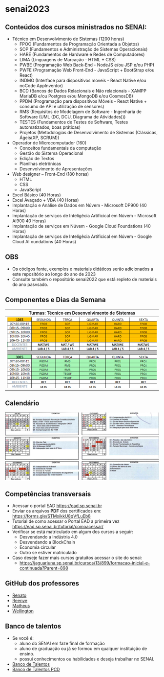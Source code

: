 # senai2023
## Conteúdos dos cursos ministrados no SENAI:
- Técnico em Desenvolvimento de Sistemas (1200 horas)
	- FPOO (Fundamentos de Programação Orientada a Objetos)
	- SOP (Fundamentos e Administração de Sistemas Operacionais)
	- HARE (Fundamentos de Hardware e Redes de Computadores)
	- LIMA (Linguagens de Marcação - HTML + CSS)
	- PWBE (Programação Web Back-End - NodeJS e/ou JSP e/ou PHP)
	- PWFE (Programação Web Front-End - JavaScript + BootStrap e/ou React)
	- INDMO (Interface para dispositivos moveis - React Native e/ou noCode AppInventor)
	- BCD (Bancos de Dados Relacionais e Não relacionais - XAMPP MariaDB e/ou Postgres e/ou MongoDB e/ou CosmosDB)
	- PPDM (Programação para dispositivos Móveis - React Native + consumo de API e utilização de sensores)
	- RMS (Requisitos de Modelagem de Software - Ingenharia de Software (UML (DC, DCU, Diagrama de Atividades)))
	- TESTES (Fundamentos de Testes de Software, Testes automatizados, boas práticas)
	- Projetos (Metodologias de Desenvolvimento de Sistemas (Clássicas, Ágeis(XP, SCRUM))
- Operador de Microcomputador (160)
	- Conceitos fundamentais da computação
	- Gestão do Sistema Operacional
	- Edição de Textos
	- Planilhas eletrônicas
	- Desenvolvimento de Apresentações
- Web designer – Front-End (180 horas)
	- HTML
	- CSS
	- JavaScript
- Excel Básico (40 Horas)
- Excel Avaçado + VBA (40 Horas)
- Implantação e Análise de Dados em Núvem - Microsoft DP900 (40 Horas)
- Implantação de serviços de Inteligêcia Artificical em Núvem - Microsoft AI900 40 Horas)
- Implantação de serviços em Núvem - Google Cloud Foundations (40 Horas)
- Implantação de serviços de Inteligêcia Artificical em Núvem - Google Cloud AI oundations (40 Horas)
## OBS
- Os códigos fonte, exemplos e materiais didáticos serão adicionados a este repositório ao longo do ano de 2023
- Consulte também o repositório senai2022 que está repleto de materiais do ano pasvsado.

## Componentes e Dias da Semana
|Turmas: Técnico em Desenvolvimento de Sistemas|
|-|
|![Dias](./des_2sem.png)|

## Calendário
![Calendario](./outros/calendario/2sem.png)

## Competências transversais
- Acessar o portal EAD https://ead.sp.senai.br
- Enviar os arquivos **PDF** dos certificados em: https://forms.gle/STMxikkU8qVfLuEb8
- Tutorial de como acessar o Portal EAD a primeira vez https://ead.sp.senai.br/tutorial/comoacessar/
- Verificar se está matriculado em algum dos cursos a seguir:
	- Desvendando a Indústria 4.0
	- Desvendando a BlockChain
	- Economia circular
	- Outro se estiver matriculado
- Caso deseje fazer mais cursos gratuitos acessar o site do senai:
	- https://jaguariuna.sp.senai.br/cursos/13/899/formacao-inicial-e-continuada?Parent=898

## GitHub dos professores
- [Renato](https://github.com/remajag)
- [Reenye](https://github.com/ReenyeLima)
- [Matheus](https://github.com/MatheusPignata)
- [Wellington](https://github.com/wellifabio)

## Banco de talentos
- Se você é:
	- aluno do SENAI em faze final de formação
	- aluno de graduação ou já se formou em qualquer instituição de ensino.
	- possui conhecimentos ou habilidades e deseja trabalhar no SENAI.
 - [Banco de Talentos](https://sesisenaisp.jobs.recrut.ai/)
 - [Banco de Talentos PCD](https://sesisenaisp.jobs.recrut.ai/job/LKJV4W)
